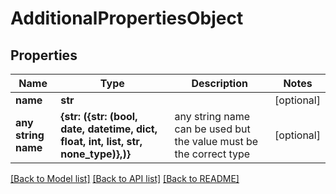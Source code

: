 # AdditionalPropertiesObject

## Properties
Name | Type | Description | Notes
------------ | ------------- | ------------- | -------------
**name** | **str** |  | [optional] 
**any string name** | **{str: ({str: (bool, date, datetime, dict, float, int, list, str, none_type)},)}** | any string name can be used but the value must be the correct type | [optional]

[[Back to Model list]](../README.md#documentation-for-models) [[Back to API list]](../README.md#documentation-for-api-endpoints) [[Back to README]](../README.md)


